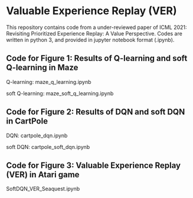 # Valuable Experience Replay (VER)
This repository contains code from a under-reviewed paper of ICML 2021: Revisiting Prioritized Experience Replay: A Value Perspective. Codes are written in python 3, and provided in jupyter notebook format (.ipynb).

## Code for Figure 1: Results of Q-learning and soft Q-learning in Maze
Q-learning: maze_q_learning.ipynb

soft Q-learning: maze_soft_q_learning.ipynb
## Code for Figure 2: Results of DQN and soft DQN in CartPole
DQN: cartpole_dqn.ipynb

soft DQN: cartpole_soft_dqn.ipynb
## Code for Figure 3: Valuable Experience Replay (VER) in Atari game
SoftDQN_VER_Seaquest.ipynb


